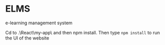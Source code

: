 # ELMS
e-learning management system

Cd to .\React\my-app\ and then npm install.
Then type `npm install` to run the UI of the website
